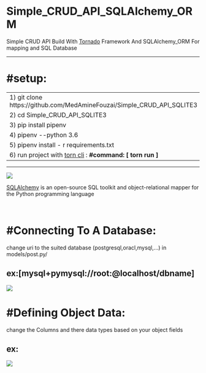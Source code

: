 # Simple_CRUD_API_SQLAlchemy_ORM
<p>Simple CRUD API  Build With  <a href="https://www.tornadoweb.org/en/stable/">Tornado</a>  Framework And SQLAlchemy_ORM  For mapping and SQL Database</p>
<hr>
<h1>#setup:</h1>
<table>
<tr>
<td> 1)  git clone https://github.com/MedAmineFouzai/Simple_CRUD_API_SQLITE3 </td>
</tr>
<tr>
<td> 2) cd Simple_CRUD_API_SQLITE3</td>
</tr>
<tr>
<td> 3) pip install pipenv</td>
</tr>
</tr>
<td> 4) pipenv --python 3.6</td>
</tr>
<tr>
<td> 5) pipenv install - r requirements.txt</td>
</tr>
<tr>
  <td>
    6) run project with <a href="https://pypi.org/project/torn/">torn cli</a> : <b>#command: [ torn run ] </b>  </td>
 </tr>
</table>
<hr>
<img src="https://github.com/MedAmineFouzai/Simple_CRUD_API_SQLAlchemy_ORM/blob/master/Captures/sqla_logo.png">
<br>
<p><a href="https://pypi.org/project/SQLAlchemy/"> SQLAlchemy</a> is an open-source SQL toolkit and object-relational mapper for the Python programming language</p>
<br>
<h1>#Connecting To A Database:</h1>
<p>change uri to the suited database (postgresql,oracl,mysql,...) in models/post.py/</p>
<h2>ex:[mysql+pymysql://root:@localhost/dbname]</h2>
<img src="https://github.com/MedAmineFouzai/Simple_CRUD_API_SQLAlchemy_ORM/blob/master/Captures/Capture.PNG">
<h1>#Defining Object Data:</h1>
<p>change the Columns and there data types based on your object fields  </p>
<h2>ex:</h2>
<img src="https://github.com/MedAmineFouzai/Simple_CRUD_API_SQLAlchemy_ORM/blob/master/Captures/Capture2.PNG">

 
  
